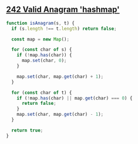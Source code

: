 ## [242 Valid Anagram 'hashmap'](https://leetcode.com/problems/valid-anagram/)

<!-- notecardId: 1739978014367 -->

```js
function isAnagram(s, t) {
  if (s.length !== t.length) return false;

  const map = new Map();

  for (const char of s) {
    if (!map.has(char)) {
      map.set(char, 0);
    }

    map.set(char, map.get(char) + 1);
  }

  for (const char of t) {
    if (!map.has(char) || map.get(char) === 0) {
      return false;
    }
    map.set(char, map.get(char) - 1);
  }

  return true;
}
```
